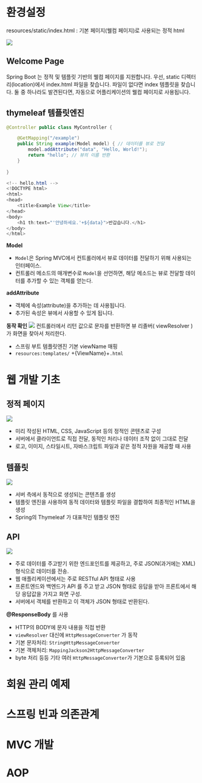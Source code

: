 # 환경설정

resources/static/index.html
: 기본 페이지(웰컴 페이지)로 사용되는 정적 html

![](https://i.imgur.com/440HF6q.png)

## **Welcome Page**

Spring Boot 는 정적 및 템플릿 기반의 웰컴 페이지를 지원합니다. 우선, static 디렉터리(location)에서 index.html 파일을 찾습니다. 파일이 없다면 index 템플릿을 찾습니다. 둘 중 하나라도 발견된다면, 자동으로 어플리케이션의 웰컴 페이지로 사용됩니다. 

## thymeleaf 템플릿엔진

```java
@Controller public class MyController {

	@GetMapping("/example")
	public String example(Model model) { // 데이터를 뷰로 전달
		model.addAttribute("data", "Hello, World!"); 
		return "hello"; // 뷰의 이름 반환 
	} 
	
}
```

```java
<!-- hello.html -->
<!DOCTYPE html>
<html>
<head>
    <title>Example View</title>
</head>
<body>
    <h1 th:text="'안녕하세요.'+${data}">반갑습니다.</h1>
</body>
</html>
```

**Model**
- `Model`은 Spring MVC에서 컨트롤러에서 뷰로 데이터를 전달하기 위해 사용되는 인터페이스.
- 컨트롤러 메소드의 매개변수로 `Model`을 선언하면, 해당 메소드는 뷰로 전달할 데이터를 추가할 수 있는 객체를 얻는다.

**addAttribute**
- 객체에 속성(attribute)을 추가하는 데 사용됩니다.
- 추가된 속성은 뷰에서 사용할 수 있게 됩니다.

**동작 확인**
![](https://i.imgur.com/L86C1uI.png)
컨트롤러에서 리턴 값으로 문자를 반환하면 뷰 리졸버( viewResolver )가 화면을 찾아서 처리한다. 
- 스프링 부트 템플릿엔진 기본 viewName 매핑 
- `resources:templates/` +{ViewName}+`.html`



# 웹 개발 기초 

## 정적 페이지
![](https://i.imgur.com/JhSp1av.png)

- 미리 작성된 HTML, CSS, JavaScript 등의 정적인 콘텐츠로 구성
- 서버에서 클라이언트로 직접 전달, 동적인 처리나 데이터 조작 없이 그대로 전달
- 로고, 이미지, 스타일시트, 자바스크립트 파일과 같은 정적 자원을 제공할 때 사용

## 템플릿
![](https://i.imgur.com/0dpqKsN.png)
- 서버 측에서 동적으로 생성되는 콘텐츠를 생성
- 템플릿 엔진을 사용하여 동적 데이터와 템플릿 파일을 결합하여 최종적인 HTML을 생성
- Spring의 Thymeleaf 가 대표적인 템플릿 엔진

## API
![](https://i.imgur.com/S5YYNUA.png)

- 주로 데이터를 주고받기 위한 엔드포인트를 제공하고, 주로 JSON(과거에는 XML) 형식으로 데이터를 전송.
- 웹 애플리케이션에서는 주로 RESTful API 형태로 사용
- 프론트엔드와 백엔드가 API 를 주고 받고 JSON 형태로 응답을 받아 프론트에서 해당 응답값을 가지고 화면 구성. 
- 서버에서 객체를 반환하고 이 객체가 JSON 형태로 반환된다. 

**@ResponseBody** 를 사용
- HTTP의 BODY에 문자 내용을 직접 반환 
- `viewResolver` 대신에 `HttpMessageConverter` 가 동작
- 기본 문자처리: `StringHttpMessageConverter` 
- 기본 객체처리: `MappingJackson2HttpMessageConverter`
-  byte 처리 등등 기타 여러 `HttpMessageConverter`가 기본으로 등록되어 있음



# 회원 관리 예제

# 스프링 빈과 의존관계

# MVC 개발 

# AOP
